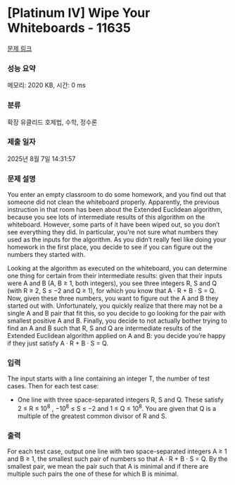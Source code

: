 # [Platinum IV] Wipe Your Whiteboards - 11635 

[문제 링크](https://www.acmicpc.net/problem/11635) 

### 성능 요약

메모리: 2020 KB, 시간: 0 ms

### 분류

확장 유클리드 호제법, 수학, 정수론

### 제출 일자

2025년 8월 7일 14:31:57

### 문제 설명

<p>You enter an empty classroom to do some homework, and you find out that someone did not clean the whiteboard properly. Apparently, the previous instruction in that room has been about the Extended Euclidean algorithm, because you see lots of intermediate results of this algorithm on the whiteboard. However, some parts of it have been wiped out, so you don’t see everything they did. In particular, you’re not sure what numbers they used as the inputs for the algorithm. As you didn’t really feel like doing your homework in the first place, you decide to see if you can figure out the numbers they started with.</p>

<p>Looking at the algorithm as executed on the whiteboard, you can determine one thing for certain from their intermediate results: given that their inputs were A and B (A, B ≥ 1, both integers), you see three integers R, S and Q (with R ≥ 2, S ≤ −2 and Q ≥ 1), for which you know that A · R + B · S = Q. Now, given these three numbers, you want to figure out the A and B they started out with. Unfortunately, you quickly realize that there may not be a single A and B pair that fit this, so you decide to go looking for the pair with smallest positive A and B. Finally, you decide to not actually bother trying to find an A and B such that R, S and Q are intermediate results of the Extended Euclidean algorithm applied on A and B: you decide you’re happy if they just satisfy A · R + B · S = Q.</p>

### 입력 

 <p>The input starts with a line containing an integer T, the number of test cases. Then for each test case:</p>

<ul>
	<li>One line with three space-separated integers R, S and Q. These satisfy 2 ≤ R ≤ 10<sup>8</sup> , −10<sup>8</sup> ≤ S ≤ −2 and 1 ≤ Q ≤ 10<sup>8</sup>. You are given that Q is a multiple of the greatest common divisor of R and S.</li>
</ul>

### 출력 

 <p>For each test case, output one line with two space-separated integers A ≥ 1 and B ≥ 1, the smallest such pair of numbers so that A · R + B · S = Q. By the smallest pair, we mean the pair such that A is minimal and if there are multiple such pairs the one of these for which B is minimal.</p>

